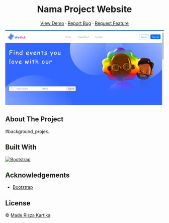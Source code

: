 <h1 align='center'>Nama Project Website </h1>
  <p align="center">
    <a href="link_deploy">View Demo</a>
    ·
    <a href="https://github.com/FazzWeb10/Responsive-Website/issues">Report Bug</a>
    ·
    <a href="https://github.com/FazzWeb10/Responsive-Website/pulls">Request Feature</a>
  </p>

![Image Banner](capture.png)

## About The Project

#background_projek.

## Built With

[![Bootstrap](https://img.shields.io/badge/Bootstrap-v5.2.x-blue)](https://getbootstrap.com/)

## Acknowledgements

- [Bootstrap](https://getbootstrap.com/)

## License

© [Made Risza Kartika](https://github.com/maderisza574/)
